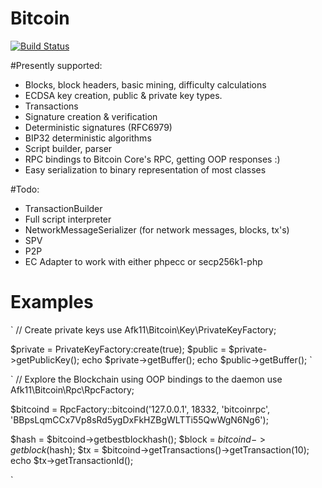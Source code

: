 
Bitcoin
=======
[![Build Status](https://travis-ci.org/afk11/bitcoin.svg?branch=master)](https://travis-ci.org/afk11/bitcoin)


#Presently supported:

 - Blocks, block headers, basic mining, difficulty calculations
 - ECDSA key creation, public & private key types. 
 - Transactions
 - Signature creation & verification 
 - Deterministic signatures (RFC6979)
 - BIP32 deterministic algorithms
 - Script builder, parser
 - RPC bindings to Bitcoin Core's RPC, getting OOP responses :)
 - Easy serialization to binary representation of most classes

#Todo: 

  - TransactionBuilder
  - Full script interpreter
  - NetworkMessageSerializer (for network messages, blocks, tx's)
  - SPV
  - P2P
  - EC Adapter to work with either phpecc or secp256k1-php


# Examples  
`
 // Create private keys
 use Afk11\Bitcoin\Key\PrivateKeyFactory;
 
 $private = PrivateKeyFactory:create(true);
 $public = $private->getPublicKey();
 echo $private->getBuffer();
 echo $public->getBuffer();
`

`
// Explore the Blockchain using OOP bindings to the daemon
use Afk11\Bitcoin\Rpc\RpcFactory;

$bitcoind = RpcFactory::bitcoind('127.0.0.1', 18332, 'bitcoinrpc', 'BBpsLqmCCx7Vp8sRd5ygDxFkHZBgWLTTi55QwWgN6Ng6');

$hash = $bitcoind->getbestblockhash();
$block = $bitcoind->getblock($hash);
$tx = $bitcoind->getTransactions()->getTransaction(10);
echo $tx->getTransactionId();


`